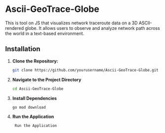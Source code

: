 # Ascii-GeoTrace-Globe
This is tool on JS that visualizes network traceroute data on a 3D ASCII-rendered globe. It allows users to observe and analyze network path across the world in a text-based environment.

## Installation

1. **Clone the Repository:**
   ```bash
   git clone https://github.com/yourusername/Ascii-GeoTrace-Globe.git

2. **Navigate to the Project Directory**
   ```bash
   cd Ascii-GeoTrace-Globe
   
3. **Install Dependencies**
   ```bash
   go mod download

4. **Run the Application**
   ```bash
    Run the Application
   
